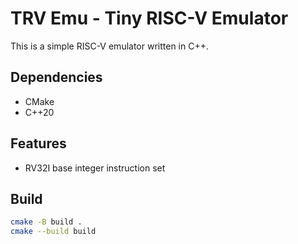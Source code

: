 # TRV Emu - Tiny RISC-V Emulator
This is a simple RISC-V emulator written in C++.

## Dependencies
- CMake
- C++20

## Features
- RV32I base integer instruction set

## Build
```bash
cmake -B build .
cmake --build build
```